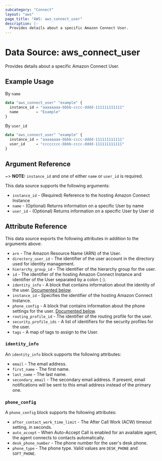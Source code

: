 ```yaml
---
subcategory: "Connect"
layout: "aws"
page_title: "AWS: aws_connect_user"
description: |-
  Provides details about a specific Amazon Connect User.
---
```


# Data Source: aws_connect_user

Provides details about a specific Amazon Connect User.

## Example Usage

By `name`

```terraform
data "aws_connect_user" "example" {
  instance_id = "aaaaaaaa-bbbb-cccc-dddd-111111111111"
  name        = "Example"
}
```

By `user_id`

```terraform
data "aws_connect_user" "example" {
  instance_id = "aaaaaaaa-bbbb-cccc-dddd-111111111111"
  user_id     = "cccccccc-bbbb-cccc-dddd-111111111111"
}
```

## Argument Reference

~> **NOTE:** `instance_id` and one of either `name` or `user_id` is required.

This data source supports the following arguments:

* `instance_id` - (Required) Reference to the hosting Amazon Connect Instance
* `name` - (Optional) Returns information on a specific User by name
* `user_id` - (Optional) Returns information on a specific User by User id

## Attribute Reference

This data source exports the following attributes in addition to the arguments above:

* `arn` - The Amazon Resource Name (ARN) of the User.
* `directory_user_id` - The identifier of the user account in the directory used for identity management.
* `hierarchy_group_id` - The identifier of the hierarchy group for the user.
* `id` - The identifier of the hosting Amazon Connect Instance and identifier of the User separated by a colon (`:`).
* `identity_info` - A block that contains information about the identity of the user. [Documented below](#identity_info).
* `instance_id` - Specifies the identifier of the hosting Amazon Connect Instance.
* `phone_config` - A block that contains information about the phone settings for the user. [Documented below](#phone_config).
* `routing_profile_id` - The identifier of the routing profile for the user.
* `security_profile_ids` - A list of identifiers for the security profiles for the user.
* `tags` - A map of tags to assign to the User.

### `identity_info`

An `identity_info` block supports the following attributes:

* `email` - The email address.
* `first_name` - The first name.
* `last_name` - The last name.
* `secondary_email` - The secondary email address. If present, email notifications will be sent to this email address instead of the primary one.

### `phone_config`

A `phone_config` block supports the following attributes:

* `after_contact_work_time_limit` - The After Call Work (ACW) timeout setting, in seconds.
* `auto_accept` - When Auto-Accept Call is enabled for an available agent, the agent connects to contacts automatically.
* `desk_phone_number` - The phone number for the user's desk phone.
* `phone_type` - The phone type. Valid values are `DESK_PHONE` and `SOFT_PHONE`.
